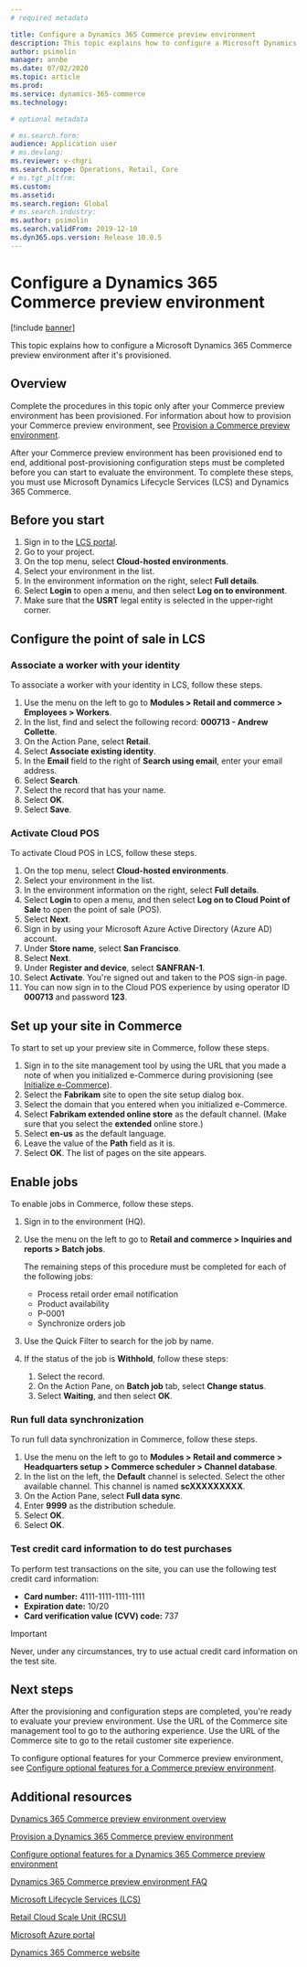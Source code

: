 ```yaml
---
# required metadata

title: Configure a Dynamics 365 Commerce preview environment
description: This topic explains how to configure a Microsoft Dynamics 365 Commerce preview environment after it's provisioned.
author: psimolin
manager: annbe
ms.date: 07/02/2020
ms.topic: article
ms.prod: 
ms.service: dynamics-365-commerce
ms.technology: 

# optional metadata

# ms.search.form: 
audience: Application user
# ms.devlang: 
ms.reviewer: v-chgri
ms.search.scope: Operations, Retail, Core
# ms.tgt_pltfrm: 
ms.custom: 
ms.assetid: 
ms.search.region: Global
# ms.search.industry: 
ms.author: psimolin
ms.search.validFrom: 2019-12-10
ms.dyn365.ops.version: Release 10.0.5
---
```


# Configure a Dynamics 365 Commerce preview environment


[!include [banner](includes/banner.md)]

This topic explains how to configure a Microsoft Dynamics 365 Commerce preview environment after it's provisioned.

## Overview

Complete the procedures in this topic only after your Commerce preview environment has been provisioned. For information about how to provision your Commerce preview environment, see [Provision a Commerce preview environment](provisioning-guide.md).

After your Commerce preview environment has been provisioned end to end, additional post-provisioning configuration steps must be completed before you can start to evaluate the environment. To complete these steps, you must use Microsoft Dynamics Lifecycle Services (LCS) and Dynamics 365 Commerce.

## Before you start

1. Sign in to the [LCS portal](https://lcs.dynamics.com).
1. Go to your project.
1. On the top menu, select **Cloud-hosted environments**.
1. Select your environment in the list.
1. In the environment information on the right, select **Full details**.
1. Select **Login** to open a menu, and then select **Log on to environment**.
1. Make sure that the **USRT** legal entity is selected in the upper-right corner.

## Configure the point of sale in LCS

### Associate a worker with your identity

To associate a worker with your identity in LCS, follow these steps.

1. Use the menu on the left to go to **Modules \> Retail and commerce \> Employees \> Workers**.
1. In the list, find and select the following record: **000713 - Andrew Collette**.
1. On the Action Pane, select **Retail**.
1. Select **Associate existing identity**.
1. In the **Email** field to the right of **Search using email**, enter your email address.
1. Select **Search**.
1. Select the record that has your name.
1. Select **OK**.
1. Select **Save**.

### Activate Cloud POS

To activate Cloud POS in LCS, follow these steps.

1. On the top menu, select **Cloud-hosted environments**.
1. Select your environment in the list.
1. In the environment information on the right, select **Full details**.
1. Select **Login** to open a menu, and then select **Log on to Cloud Point of Sale** to open the point of sale (POS).
1. Select **Next**.
1. Sign in by using your Microsoft Azure Active Directory (Azure AD) account.
1. Under **Store name**, select **San Francisco**.
1. Select **Next**.
1. Under **Register and device**, select **SANFRAN-1**.
1. Select **Activate**. You're signed out and taken to the POS sign-in page.
1. You can now sign in to the Cloud POS experience by using operator ID **000713** and password **123**.

## Set up your site in Commerce

To start to set up your preview site in Commerce, follow these steps.

1. Sign in to the site management tool by using the URL that you made a note of when you initialized e-Commerce during provisioning (see [Initialize e-Commerce](provisioning-guide.md#initialize-e-commerce)).
1. Select the **Fabrikam** site to open the site setup dialog box.
1. Select the domain that you entered when you initialized e-Commerce.
1. Select **Fabrikam extended online store** as the default channel. (Make sure that you select the **extended** online store.)
1. Select **en-us** as the default language.
1. Leave the value of the **Path** field as it is.
1. Select **OK**. The list of pages on the site appears.

## Enable jobs

To enable jobs in Commerce, follow these steps.

1. Sign in to the environment (HQ).
1. Use the menu on the left to go to **Retail and commerce \> Inquiries and reports \> Batch jobs**.

    The remaining steps of this procedure must be completed for each of the following jobs:

    * Process retail order email notification
    * Product availability
    * P-0001
    * Synchronize orders job

1. Use the Quick Filter to search for the job by name.
1. If the status of the job is **Withhold**, follow these steps:

    1. Select the record.
    1. On the Action Pane, on **Batch job** tab, select **Change status**.
    1. Select **Waiting**, and then select **OK**.

### Run full data synchronization

To run full data synchronization in Commerce, follow these steps.

1. Use the menu on the left to go to **Modules \> Retail and commerce \> Headquarters setup \> Commerce scheduler \> Channel database**.
1. In the list on the left, the **Default** channel is selected. Select the other available channel. This channel is named **scXXXXXXXXX**.
1. On the Action Pane, select **Full data sync**.
1. Enter **9999** as the distribution schedule.
1. Select **OK**.
1. Select **OK**.

### Test credit card information to do test purchases

To perform test transactions on the site, you can use the following test credit card information:

- **Card number:** 4111-1111-1111-1111
- **Expiration date:** 10/20
- **Card verification value (CVV) code:** 737

> [!IMPORTANT]
> Never, under any circumstances, try to use actual credit card information on the test site.

## Next steps

After the provisioning and configuration steps are completed, you're ready to evaluate your preview environment. Use the URL of the Commerce site management tool to go to the authoring experience. Use the URL of the Commerce site to go to the retail customer site experience.

To configure optional features for your Commerce preview environment, see [Configure optional features for a Commerce preview environment](cpe-optional-features.md).

## Additional resources

[Dynamics 365 Commerce preview environment overview](cpe-overview.md)

[Provision a Dynamics 365 Commerce preview environment](provisioning-guide.md)

[Configure optional features for a Dynamics 365 Commerce preview environment](cpe-optional-features.md)

[Dynamics 365 Commerce preview environment FAQ](cpe-faq.md)

[Microsoft Lifecycle Services (LCS)](https://docs.microsoft.com/dynamics365/unified-operations/dev-itpro/lifecycle-services/lcs-user-guide)

[Retail Cloud Scale Unit (RCSU)](https://docs.microsoft.com/business-applications-release-notes/october18/dynamics365-retail/retail-cloud-scale-unit)

[Microsoft Azure portal](https://azure.microsoft.com/features/azure-portal)

[Dynamics 365 Commerce website](https://aka.ms/Dynamics365CommerceWebsite)
